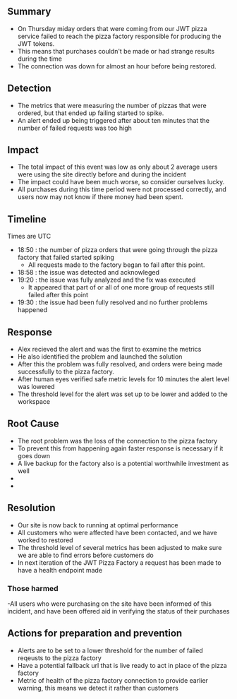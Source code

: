 ## Summary
- On Thursday miday orders that were coming from our JWT pizza service failed to reach the pizza factory responsible for producing the JWT tokens. 
- This means that purchases couldn't be made or had strange results during the time
- The connection was down for almost an hour before being restored. 

## Detection 
- The metrics that were measuring the number of pizzas that were ordered, but that ended up failing started to spike.
- An alert ended up being triggered after about ten minutes that the number of failed requests was too high

## Impact
- The total impact of this event was low as only about 2 average users were using the site directly before and during the incident
- The impact could have been much worse, so consider ourselves lucky. 
- All purchases during this time period were not processed correctly, and users now may not know if there money had been spent. 


## Timeline
Times are UTC
- 18:50 : the number of pizza orders that were going through the pizza factory that failed started spiking
    - All requests made to the factory began to fail after this point. 
- 18:58 : the issue was detected and acknowleged
- 19:20 : the issue was fully analyzed and the fix was executed
    - It appeared that part of or all of one more group of requests still failed after this point
- 19:30 : the issue had been fully resolved and no further problems happened

## Response
- Alex recieved the alert and was the first to examine the metrics
- He also identified the problem and launched the solution 
- After this the problem was fully resolved, and orders were being made successfully to the pizza factory. 
- After human eyes verified safe metric levels for 10 minutes the alert level was lowered
- The threshold level for the alert was set up to be lower and added to the workspace

## Root Cause
- The root problem was the loss of the connection to the pizza factory
- To prevent this from happening again faster response is necessary if it goes down
- A live backup for the factory also is a potential worthwhile investment as well
- 
- 

## Resolution
- Our site is now back to running at optimal performance
- All customers who were affected have been contacted, and we have worked to restored 
- The threshold level of several metrics has been adjusted to make sure we are able to find errors before customers do
- In next iteration of the JWT Pizza Factory a request has been made to have a health endpoint made
### Those harmed 
-All users who were purchasing on the site have been informed of this incident, and have been offered aid in verifying the status of their purchases

## Actions for preparation and prevention
- Alerts are to be set to a lower threshold for the number of failed reqeusts to the pizza factory
- Have a potential fallback url that is live ready to act in place of the pizza factory 
- Metric of health of the pizza factory connection to provide earlier warning, this means we detect it rather than customers
